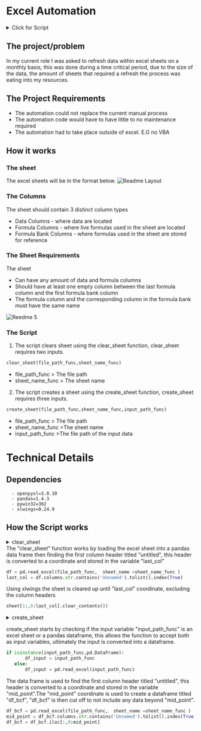 # Excel Automation
<details><summary>Click for Script</summary>
<p>

```python
create_sheet(file_path_func,sheet_name_func,input_path_func)
```

</p>
</details>

## The project/problem 
In my current role I was asked to refresh data within excel sheets on a monthly basis, this was done during a time critical period, due to the size of the data, the amount of sheets that required a refresh the process was eating into my resources.
## The Project Requirements 
- The automation could not replace the current manual process
- The automation code would have to have little to no maintenance required
- The automation had to take place outside of excel. E.G no VBA 
## How it works
### The sheet
The excel sheets will be in the format below.
![Readme Layout](https://user-images.githubusercontent.com/54468620/207132124-cabf5bcb-ffec-4775-abf6-2601ae18d33c.jpg)

### The Columns
The sheet should contain 3 distinct column types
- Data Columns - where data are located
- Formula Columns - where live formulas used in the sheet are located
- Formula Bank Columns - where formulas used in the sheet are stored for reference 

### The Sheet Requirements
The sheet 
- Can have any amount of data and formula columns
- Should have at least one empty column between the last formula column and the first formula bank column
- The formula column and the corresponding column in the formula bank must have the same name

![Reedme 5](https://user-images.githubusercontent.com/54468620/207138239-cdc443b9-4445-460d-be38-44a50c4ec18b.jpg)

### The Script 
1. The script clears sheet using the clear_sheet function, clear_sheet requires two inputs.
```Python
clear_sheet(file_path_func,sheet_name_func)
 ```
* file_path_func > The file path 
* sheet_name_func > The sheet name 
2. The script creates a sheet using the create_sheet function,  create_sheet requires three inputs.
```Python
create_sheet(file_path_func,sheet_name_func,input_path_func)
 ```
* file_path_func > The file path 
* sheet_name_func >The sheet name 
* input_path_func >The file path of the input data 

# Technical Details
## Dependencies
```
  - openpyxl=3.0.10
  - pandas=1.4.3
  - pywin32=302
  - xlwings=0.24.9
```
## How the Script works
<details><summary>clear_sheet</summary>
<p>

```python
def clear_sheet(file_path_func,sheet_name_func): 
    df = pd.read_excel(file_path_func,  sheet_name =sheet_name_func )
    last_col = df.columns.str.contains('Unnamed').tolist().index(True) 
    sheet = wb.sheets[sheet_name_func]
    sheet[1:,0:last_col].clear_contents()
```

</p>
</details>
The "clear_sheet" function works by loading the excel sheet into a pandas data frame then finding the first column header titled "untitled", this header is converted to a coordinate and stored in the variable "last_col"

```python
df = pd.read_excel(file_path_func,  sheet_name =sheet_name_func )
last_col = df.columns.str.contains('Unnamed').tolist().index(True) 
```
Using xlwings the sheet is cleared up until  "last_col" coordinate, excluding the column headers
```python
sheet[1:,0:last_col].clear_contents()) 
```
<details><summary>create_sheet</summary>
<p>

```python
def create_sheet(file_path_func,sheet_name_func,input_path_func):
    
    if isinstance(input_path_func,pd.DataFrame):
        df_input = input_path_func
    else:
        df_input = pd.read_excel(input_path_func)
    
    df_bcf = pd.read_excel(file_path_func,  sheet_name =sheet_name_func )
    mid_point = df_bcf.columns.str.contains('Unnamed').tolist().index(True)
    df_bcf = df_bcf.iloc[:,0:mid_point]
    
    columns = df_bcf.columns 
    df_bcf = df_bcf.iloc[0:0]
    df_bcf.columns =range(df_bcf.shape[1])
    df_input.columns = range(df_input.shape[1]) 
    df_output = pd.concat([df_bcf,df_input])
    df_output.columns = columns 
    
    wb = xw.Book(file_path_func)
    sheet = wb.sheets[sheet_name_func]
    
    formula_dict = {}
    for cell in range(mid_point, mid_point + 50):
        key = sheet[0:1,cell:cell+1].formula
        value = sheet[1:2,cell:cell+1].formula
        formula_dict[key]=value
    
    formula_list = list(formula_dict.keys())
    bcf_list = columns 
    for bcf_header in bcf_list:
        for formula_header in formula_list:
            if bcf_header == formula_header:
                df_output[bcf_header] = formula_dict[bcf_header]
    df_output=df_output.set_index(df_output.columns[0]) 
    sheet.range("A2").options(pd.DataFrame,header = False, expand = 'table',chunksize=1000).value = df_output
```
</p>
</details>

create_sheet starts by checking if the input variable "input_path_func" is an excel sheet or a pandas dataframe, this allows the function to accept both as input variables, ultimately the input is converted into a dataframe.
 ```python
if isinstance(input_path_func,pd.DataFrame):
        df_input = input_path_func
    else:
        df_input = pd.read_excel(input_path_func) 
```

The data frame is used to find the first column header titled "untitled", this header is converted to a coordinate and stored in the variable "mid_point".The "mid_point" coordinate is used to create a dataframe titled "df_bcf", "df_bcf" is then cut off to not include any data beyond "mid_point".

```python
df_bcf = pd.read_excel(file_path_func,  sheet_name =sheet_name_func )
mid_point = df_bcf.columns.str.contains('Unnamed').tolist().index(True)
df_bcf = df_bcf.iloc[:,0:mid_point] 
```
